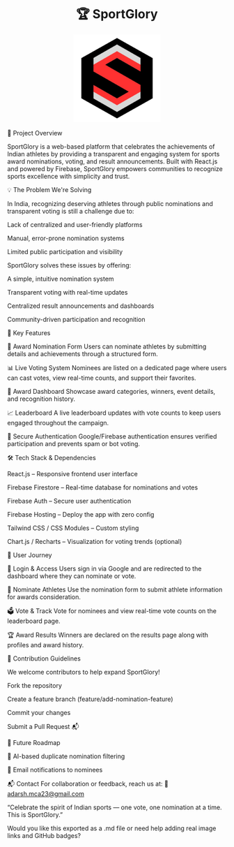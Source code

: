 <h1 align="center">🏆 SportGlory</h1> <p align="center"> <img src="https://github.com/Adarsh2089/SportGlory/blob/main/sportglory_logo.png" alt="SportGlory Logo" width="200"/> </p>

📱 Project Overview

SportGlory is a web-based platform that celebrates the achievements of Indian athletes by providing a transparent and engaging system for sports award nominations, voting, and result announcements. Built with React.js and powered by Firebase, SportGlory empowers communities to recognize sports excellence with simplicity and trust.



💡 The Problem We're Solving

In India, recognizing deserving athletes through public nominations and transparent voting is still a challenge due to:

Lack of centralized and user-friendly platforms

Manual, error-prone nomination systems

Limited public participation and visibility

SportGlory solves these issues by offering:

A simple, intuitive nomination system

Transparent voting with real-time updates

Centralized result announcements and dashboards

Community-driven participation and recognition


🚀 Key Features

📝 Award Nomination Form
Users can nominate athletes by submitting details and achievements through a structured form.

📊 Live Voting System
Nominees are listed on a dedicated page where users can cast votes, view real-time counts, and support their favorites.

🏅 Award Dashboard
Showcase award categories, winners, event details, and recognition history.

📈 Leaderboard
A live leaderboard updates with vote counts to keep users engaged throughout the campaign.

🔐 Secure Authentication
Google/Firebase authentication ensures verified participation and prevents spam or bot voting.



🛠️ Tech Stack & Dependencies

React.js – Responsive frontend user interface

Firebase Firestore – Real-time database for nominations and votes

Firebase Auth – Secure user authentication

Firebase Hosting – Deploy the app with zero config

Tailwind CSS / CSS Modules – Custom styling

Chart.js / Recharts – Visualization for voting trends (optional)



👥 User Journey

🔐 Login & Access
Users sign in via Google and are redirected to the dashboard where they can nominate or vote.

🧾 Nominate Athletes
Use the nomination form to submit athlete information for awards consideration.

🗳️ Vote & Track
Vote for nominees and view real-time vote counts on the leaderboard page.

🏆 Award Results
Winners are declared on the results page along with profiles and award history.



🧩 Contribution Guidelines

We welcome contributors to help expand SportGlory!

Fork the repository

Create a feature branch (feature/add-nomination-feature)

Commit your changes

Submit a Pull Request 📬


🔮 Future Roadmap

🧠 AI-based duplicate nomination filtering

📧 Email notifications to nominees




📬 Contact
For collaboration or feedback, reach us at:
📧 adarsh.mca23@gmail.com

“Celebrate the spirit of Indian sports — one vote, one nomination at a time. This is SportGlory.”

Would you like this exported as a .md file or need help adding real image links and GitHub badges?
